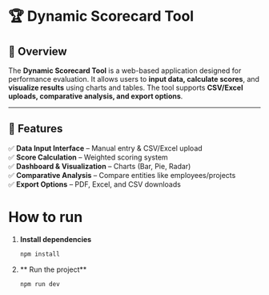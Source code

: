 # 🏆 Dynamic Scorecard Tool

## 📌 Overview
The **Dynamic Scorecard Tool** is a web-based application designed for performance evaluation. It allows users to **input data, calculate scores**, and **visualize results** using charts and tables. The tool supports **CSV/Excel uploads, comparative analysis, and export options**.

---

## 🚀 Features
✅ **Data Input Interface** – Manual entry & CSV/Excel upload  
✅ **Score Calculation** – Weighted scoring system  
✅ **Dashboard & Visualization** – Charts (Bar, Pie, Radar)  
✅ **Comparative Analysis** – Compare entities like employees/projects  
✅ **Export Options** – PDF, Excel, and CSV downloads  

# **How to run**
1. **Install dependencies**
   ```bash
   npm install
2. ** Run the project**
   ```bash
   npm run dev




